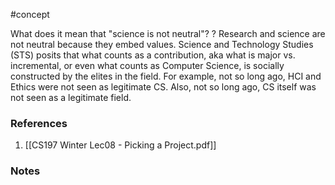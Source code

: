 #concept

What does it mean that "science is not neutral"?
?
Research and science are not neutral because they embed values. 
Science and Technology Studies (STS) posits that what counts as a contribution, aka what is major vs. incremental, or even what counts as Computer Science, is socially constructed by the elites in the field. 
For example, not so long ago, HCI and Ethics were not seen as legitimate CS.
Also, not so long ago, CS itself was not seen as a legitimate field. 
### References
1. [[CS197 Winter Lec08 - Picking a Project.pdf]]
### Notes
<!--LEARN:G4Zs4DsC-->




